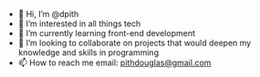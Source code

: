 - 👋 Hi, I’m @dpith
- 👀 I’m interested in all things tech
- 🌱 I’m currently learning front-end development
- 💞️ I’m looking to collaborate on projects that would deepen my knowledge and skills in programming
- 📫 How to reach me email: pithdouglas@gmail.com

<!---
dpith/dpith is a ✨ special ✨ repository because its `README.md` (this file) appears on your GitHub profile.
You can click the Preview link to take a look at your changes.
--->
